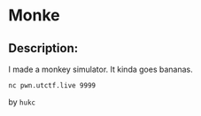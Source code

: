 
# Monke
## Description:
I made a monkey simulator. It kinda goes bananas.

`nc pwn.utctf.live 9999`

by `hukc`

